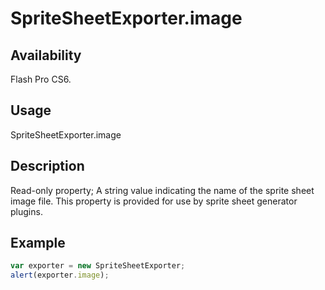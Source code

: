 # SpriteSheetExporter.image

## Availability

Flash Pro CS6.

## Usage

SpriteSheetExporter.image

## Description

Read-only property; A string value indicating the name of the sprite sheet image file. This property is provided for use by sprite sheet generator plugins.

## Example

```javascript
var exporter = new SpriteSheetExporter;
alert(exporter.image);
```
